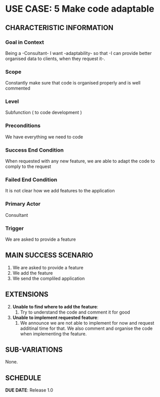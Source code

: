 # USE CASE: 5 Make code adaptable

## CHARACTERISTIC INFORMATION

### Goal in Context

Being a -Consultant- I want -adaptability- so that -I can provide better organised data to clients, when they request it-.

### Scope

Constantly make sure that code is organised properly and is well commented

### Level

Subfunction ( to code development )

### Preconditions

We have everything we need to code

### Success End Condition

When requested with any new feature, we are able to adapt the code to comply to the request

### Failed End Condition

It is not clear how we add features to the application

### Primary Actor

Consultant

### Trigger

We are asked to provide a feature

## MAIN SUCCESS SCENARIO

1. We are asked to provide a feature
2. We add the feature
3. We send the compliled application

## EXTENSIONS

2. **Unable to find where to add the feature**: 
    1. Try to understand the code and comment it for good
2. **Unable to implement requested feature**: 
    1. We announce we are not able to implement for now and request additinal time for that. We also comment and organise the code when implementing the feature.

## SUB-VARIATIONS

None.

## SCHEDULE

**DUE DATE**: Release 1.0

